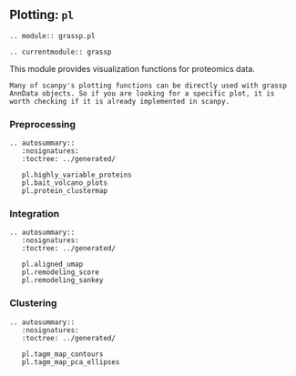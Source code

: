 ## Plotting: `pl`

```{eval-rst}
.. module:: grassp.pl
```

```{eval-rst}
.. currentmodule:: grassp
```

This module provides visualization functions for proteomics data.

```{note}
Many of scanpy's plotting functions can be directly used with grassp AnnData objects. So if you are looking for a specific plot, it is worth checking if it is already implemented in scanpy.
```

### Preprocessing

```{eval-rst}
.. autosummary::
   :nosignatures:
   :toctree: ../generated/

   pl.highly_variable_proteins
   pl.bait_volcano_plots
   pl.protein_clustermap
```

### Integration
```{eval-rst}
.. autosummary::
   :nosignatures:
   :toctree: ../generated/

   pl.aligned_umap
   pl.remodeling_score
   pl.remodeling_sankey
``` 

### Clustering
```{eval-rst}
.. autosummary::
   :nosignatures:
   :toctree: ../generated/

   pl.tagm_map_contours
   pl.tagm_map_pca_ellipses
